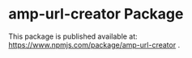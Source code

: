 # amp-url-creator Package

This package is published available at: https://www.npmjs.com/package/amp-url-creator .
